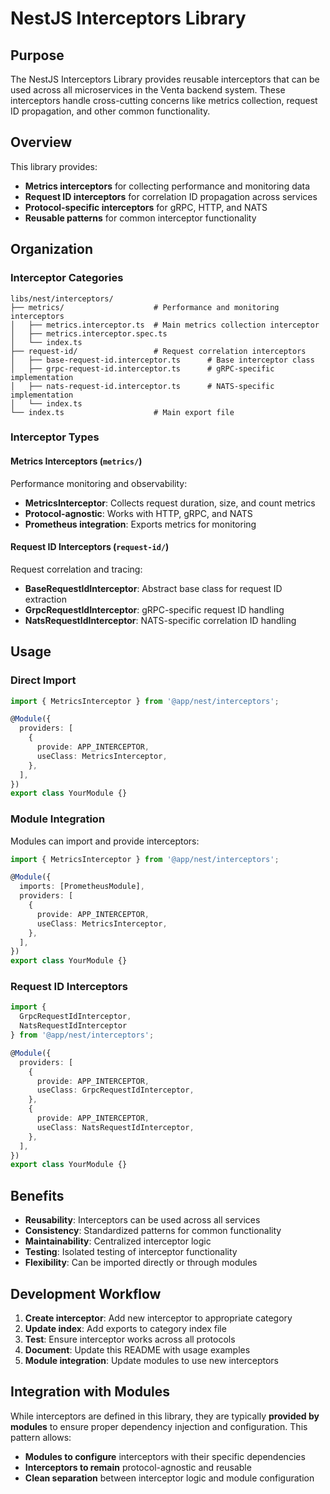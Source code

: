 # NestJS Interceptors Library

## Purpose

The NestJS Interceptors Library provides reusable interceptors that can be used across all microservices in the Venta backend system. These interceptors handle cross-cutting concerns like metrics collection, request ID propagation, and other common functionality.

## Overview

This library provides:
- **Metrics interceptors** for collecting performance and monitoring data
- **Request ID interceptors** for correlation ID propagation across services
- **Protocol-specific interceptors** for gRPC, HTTP, and NATS
- **Reusable patterns** for common interceptor functionality

## Organization

### Interceptor Categories

```
libs/nest/interceptors/
├── metrics/                    # Performance and monitoring interceptors
│   ├── metrics.interceptor.ts  # Main metrics collection interceptor
│   ├── metrics.interceptor.spec.ts
│   └── index.ts
├── request-id/                 # Request correlation interceptors
│   ├── base-request-id.interceptor.ts      # Base interceptor class
│   ├── grpc-request-id.interceptor.ts      # gRPC-specific implementation
│   ├── nats-request-id.interceptor.ts      # NATS-specific implementation
│   └── index.ts
└── index.ts                    # Main export file
```

### Interceptor Types

#### **Metrics Interceptors** (`metrics/`)
Performance monitoring and observability:
- **MetricsInterceptor**: Collects request duration, size, and count metrics
- **Protocol-agnostic**: Works with HTTP, gRPC, and NATS
- **Prometheus integration**: Exports metrics for monitoring

#### **Request ID Interceptors** (`request-id/`)
Request correlation and tracing:
- **BaseRequestIdInterceptor**: Abstract base class for request ID extraction
- **GrpcRequestIdInterceptor**: gRPC-specific request ID handling
- **NatsRequestIdInterceptor**: NATS-specific correlation ID handling

## Usage

### Direct Import

```typescript
import { MetricsInterceptor } from '@app/nest/interceptors';

@Module({
  providers: [
    {
      provide: APP_INTERCEPTOR,
      useClass: MetricsInterceptor,
    },
  ],
})
export class YourModule {}
```

### Module Integration

Modules can import and provide interceptors:

```typescript
import { MetricsInterceptor } from '@app/nest/interceptors';

@Module({
  imports: [PrometheusModule],
  providers: [
    {
      provide: APP_INTERCEPTOR,
      useClass: MetricsInterceptor,
    },
  ],
})
export class YourModule {}
```

### Request ID Interceptors

```typescript
import { 
  GrpcRequestIdInterceptor, 
  NatsRequestIdInterceptor 
} from '@app/nest/interceptors';

@Module({
  providers: [
    {
      provide: APP_INTERCEPTOR,
      useClass: GrpcRequestIdInterceptor,
    },
    {
      provide: APP_INTERCEPTOR,
      useClass: NatsRequestIdInterceptor,
    },
  ],
})
export class YourModule {}
```

## Benefits

- **Reusability**: Interceptors can be used across all services
- **Consistency**: Standardized patterns for common functionality
- **Maintainability**: Centralized interceptor logic
- **Testing**: Isolated testing of interceptor functionality
- **Flexibility**: Can be imported directly or through modules

## Development Workflow

1. **Create interceptor**: Add new interceptor to appropriate category
2. **Update index**: Add exports to category index file
3. **Test**: Ensure interceptor works across all protocols
4. **Document**: Update this README with usage examples
5. **Module integration**: Update modules to use new interceptors

## Integration with Modules

While interceptors are defined in this library, they are typically **provided by modules** to ensure proper dependency injection and configuration. This pattern allows:

- **Modules to configure** interceptors with their specific dependencies
- **Interceptors to remain** protocol-agnostic and reusable
- **Clean separation** between interceptor logic and module configuration 